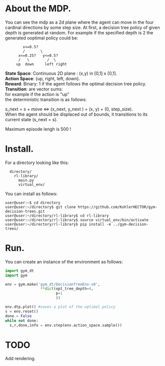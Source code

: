 # About the MDP.
You can see the mdp as a 2d plane where the agent can move in the four cardinal directions by some step size.
At first, a decision tree policy of given depth is generated at random. For example if the specified depth is 2 the generated ooptimal policy could be:

            x<=0.5?
            /       \
          x<=0.25?   y<=0.5?
          /   \        /  \
         up  down     left right

**State Space**: Continuous 2D plane : (x,y) in [0,1] x [0,1]. <br/>
**Action Space**: {up, right, left, down}. <br/>
**Reward**: Binary: 1 if the agent follows the optimal decision tree policy. <br/>
**Transition**: are vector sums:<br/>
for example if the action is "up"<br/>
the deterministic transition is as follows:<br/>

s_next = s + move <=> (x_next, y_next ) = (x, y) + (0, step_size).<br/>
When the agent should be displaced out of bounds, it transitions to its current state (s_next = s). <br/>

Maximum episode lengh is 500 !<br/>

# Install.

For a directory looking like this:
```
  directory/
    rl-library/
      main.py
      virtual_env/
```
You can install as follows:
```console
user@user:~$ cd directory
user@user:~/directory$ git clone https://github.com/KohlerHECTOR/gym-decision-trees.git
user@user:~/directory/rl-library$ cd rl-library
user@user:~/directory/rl-library$ source virtual_env/bin/activate
user@user:~/directory/rl-library$ pip install -e ../gym-decision-trees/
```

# Run.

You can create an instance of the environment as follows:
```python
import gym_dt
import gym

env = gym.make('gym_dt/DecisionTreeEnv-v0',
                **dict(opt_tree_depth=4,
                       p=1
                       ))

env.dtp.plot() #saves a plot of the optimal policy
s = env.reset()
done = False
while not done:
  s,r,done,info = env.step(env.action_space.sample())


```

# TODO

Add rendering.
